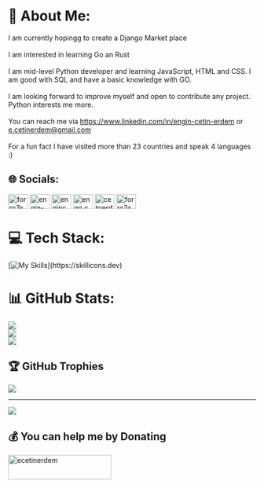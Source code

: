 # 💫 About Me:
I am currently hopingg to create a Django Market place<br><br>I am interested in learning Go an Rust<br><br>I am mid-level Python developer and learning JavaScript, HTML and CSS. I am good with SQL and have a basic knowledge with GO.<br><br>I am looking forward to improve myself and open to contribute any project. Python interests me more.<br><br>You can reach me via https://www.linkedin.com/in/engin-cetin-erdem or e.cetinerdem@gmail.com<br><br>For a fun fact I have visited more than 23 countries and speak 4 languages :)


## 🌐 Socials:
<p align="left">
<a href="https://twitter.com/forro3ss" target="blank"><img align="center" src="https://raw.githubusercontent.com/rahuldkjain/github-profile-readme-generator/master/src/images/icons/Social/twitter.svg" alt="forro3ss" height="30" width="40" /></a>
<a href="https://linkedin.com/in/engin-cetin-erdem" target="blank"><img align="center" src="https://raw.githubusercontent.com/rahuldkjain/github-profile-readme-generator/master/src/images/icons/Social/linked-in-alt.svg" alt="engin-cetin-erdem" height="30" width="40" /></a>
<a href="https://fb.com/engincetin.erdem" target="blank"><img align="center" src="https://raw.githubusercontent.com/rahuldkjain/github-profile-readme-generator/master/src/images/icons/Social/facebook.svg" alt="engincetin.erdem" height="30" width="40" /></a>
<a href="https://instagram.com/engn.cetn" target="blank"><img align="center" src="https://raw.githubusercontent.com/rahuldkjain/github-profile-readme-generator/master/src/images/icons/Social/instagram.svg" alt="engn.cetn" height="30" width="40" /></a>
<a href="https://www.hackerrank.com/cetoerdem1" target="blank"><img align="center" src="https://raw.githubusercontent.com/rahuldkjain/github-profile-readme-generator/master/src/images/icons/Social/hackerrank.svg" alt="cetoerdem1" height="30" width="40" /></a>
<a href="https://discord.gg/forro3ss" target="blank"><img align="center" src="https://raw.githubusercontent.com/rahuldkjain/github-profile-readme-generator/master/src/images/icons/Social/discord.svg" alt="forro3ss" height="30" width="40" /></a>
</p> 

# 💻 Tech Stack:
[![My Skills](https://skillicons.dev/icons?i=py,js,html,css,bootstrap,django,flask,fastapi,nodejs,npm,react,go,rust,sqlite,mysql,postgres,postman,docker,linux,ubuntu,bash,atom,vim,neovim,powershell,vscode,git,github,gcp,codepen,)](https://skillicons.dev)

# 📊 GitHub Stats:
![](https://github-readme-stats.vercel.app/api?username=ecetinerdem&theme=tokyonight&hide_border=false&include_all_commits=false&count_private=false)<br/>
![](https://github-readme-streak-stats.herokuapp.com/?user=ecetinerdem&theme=tokyonight&hide_border=false)<br/>
![](https://github-readme-stats.vercel.app/api/top-langs/?username=ecetinerdem&theme=tokyonight&hide_border=false&include_all_commits=false&count_private=false&layout=compact)

## 🏆 GitHub Trophies
![](https://github-profile-trophy.vercel.app/?username=ecetinerdem&theme=radical&no-frame=false&no-bg=true&margin-w=4)

---
[![](https://visitcount.itsvg.in/api?id=ecetinerdem&icon=0&color=0)](https://visitcount.itsvg.in)

  ## 💰 You can help me by Donating
<p><a href="https://www.buymeacoffee.com/ecetinerdem"> <img align="left" src="https://cdn.buymeacoffee.com/buttons/v2/default-yellow.png" height="50" width="210" alt="ecetinerdem" /></a></p><br><br>
 













